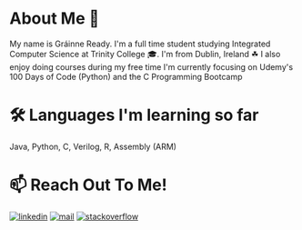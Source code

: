 # About Me 👋
My name is Gráinne Ready.
I'm a full time student studying Integrated Computer Science at Trinity College 🎓.
I'm from Dublin, Ireland ☘
I also enjoy doing courses during my free time
I'm currently focusing on Udemy's 100 Days of Code (Python) and the C Programming Bootcamp
# 🛠 Languages I'm learning so far
Java, Python, C, Verilog, R, Assembly (ARM)
# 📫 Reach Out To Me!
[![linkedin](https://socialize-md.vercel.app/api/badge/linkedin)](https://www.linkedin.com/in/gr%C3%A1inne-ready-b318bb240/)
[![mail](https://socialize-md.vercel.app/api/badge/mail)](mailto:readyg@tcd.ie)
[![stackoverflow](https://socialize-md.vercel.app/api/badge/stackoverflow)](https://stackoverflow.com/users/19486890/grainne-ready)
<!---
GrainneReady/GrainneReady is a ✨ special ✨ repository because its `README.md` (this file) appears on your GitHub profile.
You can click the Preview link to take a look at your changes.
--->
